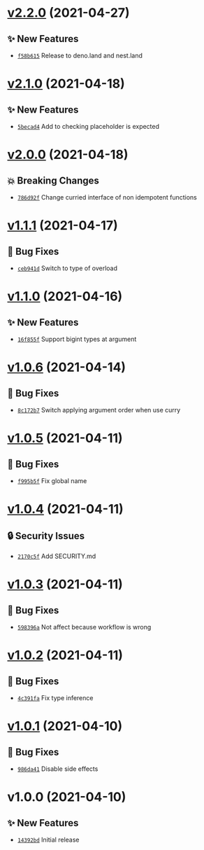 # [v2.2.0](https://github.com/TomokiMiyauci/arithmetic4/compare/v2.1.0...v2.2.0) (2021-04-27)

## ✨ New Features
- [`f58b615`](https://github.com/TomokiMiyauci/arithmetic4/commit/f58b615)   Release to deno.land and nest.land

# [v2.1.0](https://github.com/TomokiMiyauci/arithmetic4/compare/v2.0.0...v2.1.0) (2021-04-18)

## ✨ New Features
- [`5becad4`](https://github.com/TomokiMiyauci/arithmetic4/commit/5becad4)   Add to checking placeholder is expected

# [v2.0.0](https://github.com/TomokiMiyauci/arithmetic4/compare/v1.1.1...v2.0.0) (2021-04-18)

## 💥 Breaking Changes
- [`786d92f`](https://github.com/TomokiMiyauci/arithmetic4/commit/786d92f)   Change curried interface of non idempotent functions

# [v1.1.1](https://github.com/TomokiMiyauci/arithmetic4/compare/v1.1.0...v1.1.1) (2021-04-17)

## 🐛 Bug Fixes
- [`ceb941d`](https://github.com/TomokiMiyauci/arithmetic4/commit/ceb941d)   Switch to type of overload

# [v1.1.0](https://github.com/TomokiMiyauci/arithmetic4/compare/v1.0.6...v1.1.0) (2021-04-16)

## ✨ New Features
- [`16f855f`](https://github.com/TomokiMiyauci/arithmetic4/commit/16f855f)   Support bigint types at argument

# [v1.0.6](https://github.com/TomokiMiyauci/arithmetic4/compare/v1.0.5...v1.0.6) (2021-04-14)

## 🐛 Bug Fixes
- [`8c172b7`](https://github.com/TomokiMiyauci/arithmetic4/commit/8c172b7)   Switch applying argument order when use curry

# [v1.0.5](https://github.com/TomokiMiyauci/arithmetic4/compare/v1.0.4...v1.0.5) (2021-04-11)

## 🐛 Bug Fixes
- [`f995b5f`](https://github.com/TomokiMiyauci/arithmetic4/commit/f995b5f)   Fix global name

# [v1.0.4](https://github.com/TomokiMiyauci/arithmetic4/compare/v1.0.3...v1.0.4) (2021-04-11)

## 🔒 Security Issues
- [`2170c5f`](https://github.com/TomokiMiyauci/arithmetic4/commit/2170c5f)   Add SECURITY.md

# [v1.0.3](https://github.com/TomokiMiyauci/arithmetic4/compare/v1.0.2...v1.0.3) (2021-04-11)

## 🐛 Bug Fixes
- [`598396a`](https://github.com/TomokiMiyauci/arithmetic4/commit/598396a)   Not affect because workflow is wrong

# [v1.0.2](https://github.com/TomokiMiyauci/arithmetic4/compare/v1.0.1...v1.0.2) (2021-04-11)

## 🐛 Bug Fixes
- [`4c391fa`](https://github.com/TomokiMiyauci/arithmetic4/commit/4c391fa)   Fix type inference

# [v1.0.1](https://github.com/TomokiMiyauci/arithmetic4/compare/v1.0.0...v1.0.1) (2021-04-10)

## 🐛 Bug Fixes
- [`986da41`](https://github.com/TomokiMiyauci/arithmetic4/commit/986da41)   Disable side effects

# v1.0.0 (2021-04-10)

## ✨ New Features
- [`14392bd`](https://github.com/TomokiMiyauci/arithmetic4/commit/14392bd)   Initial release
